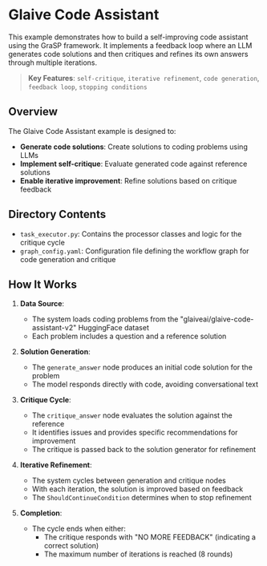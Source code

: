 # Glaive Code Assistant

This example demonstrates how to build a self-improving code assistant using the GraSP framework. It implements a feedback loop where an LLM generates code solutions and then critiques and refines its own answers through multiple iterations.

> **Key Features**:
> `self-critique`, `iterative refinement`, `code generation`, `feedback loop`, `stopping conditions`

## Overview

The Glaive Code Assistant example is designed to:

- **Generate code solutions**: Create solutions to coding problems using LLMs
- **Implement self-critique**: Evaluate generated code against reference solutions
- **Enable iterative improvement**: Refine solutions based on critique feedback

## Directory Contents

- `task_executor.py`: Contains the processor classes and logic for the critique cycle
- `graph_config.yaml`: Configuration file defining the workflow graph for code generation and critique

## How It Works

1. **Data Source**:
   - The system loads coding problems from the "glaiveai/glaive-code-assistant-v2" HuggingFace dataset
   - Each problem includes a question and a reference solution

2. **Solution Generation**:
   - The `generate_answer` node produces an initial code solution for the problem
   - The model responds directly with code, avoiding conversational text

3. **Critique Cycle**:
   - The `critique_answer` node evaluates the solution against the reference
   - It identifies issues and provides specific recommendations for improvement
   - The critique is passed back to the solution generator for refinement

4. **Iterative Refinement**:
   - The system cycles between generation and critique nodes
   - With each iteration, the solution is improved based on feedback
   - The `ShouldContinueCondition` determines when to stop refinement

5. **Completion**:
   - The cycle ends when either:
     - The critique responds with "NO MORE FEEDBACK" (indicating a correct solution)
     - The maximum number of iterations is reached (8 rounds)

